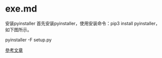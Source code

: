 # exe.md
安装pyinstaller
首先安装pyinstaller，使用安装命令：pip3 install pyinstaller，如下图所示。


pyinstaller -F setup.py


[參考文章](https://zhuanlan.zhihu.com/p/162237978)